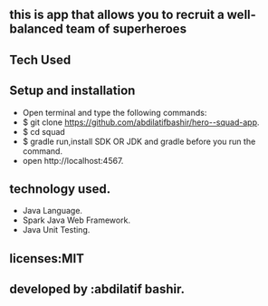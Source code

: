 ## this is app that allows you to recruit a well-balanced team of superheroes
## Tech Used

## Setup and installation
* Open terminal and type the following commands:
* $ git clone https://github.com/abdilatifbashir/hero--squad-app.
* $ cd squad
* $ gradle run,install SDK OR JDK and gradle before you run the command.
* open http://localhost:4567.

## technology used.
* Java Language.
* Spark Java Web Framework.
* Java Unit Testing.
## licenses:MIT
## developed by :abdilatif bashir.
